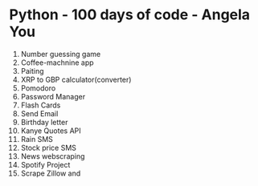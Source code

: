 # Python - 100 days of code - Angela You

1) Number guessing game
2) Coffee-machnine app
3) Paiting
4) XRP to GBP calculator(converter)
5) Pomodoro
6) Password Manager
7) Flash Cards
8) Send Email
9) Birthday letter
10) Kanye Quotes API
11) Rain SMS
12) Stock price SMS
13) News webscraping
14) Spotify Project
15) Scrape Zillow and 
